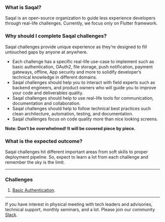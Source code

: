 ### What is Saqal?
Saqal is an open-source organization to guide less experience developers through real-life challenges. Currently, we focus only on Flutter framework.

### Why should I complete Saqal challenges?
Saqal challenges provide unique experience as they’re designed to fill untouched gaps by anyone at anywhere.

- Each challenge has a specific real-life use-case to implement such as basic authentication, OAuth2, file storage, push notification, payment gateways, offline, App security and more to solidify developer’s technical knowledge in different domains.
- Saqal challenges should help you to interact with field experts such as backend engineers, and product owners who will guide you to improve your code and deliverables quality.
- Saqal challenges should help to use real-life tools for communication, documentation and collaboration.
- Saqal challenges should help to follow technical best practices such clean architecture, automation, testing, and documentation.
- Saqal challenges focus on code quality more than nice looking screens.

**Note: Don’t be overwhelmed! It will be covered piece by piece.**

### What is the expected outcome?
Saqal challenges hit different important areas from soft skills to proper deployment pipeline. So, expect to learn a lot from each challenge and remember the sky is the limit.

---
### Challenges
1. [Basic Authentication](https://github.com/bepitome/flutter-basic-authentication-challenge).

---
If you have interest in physical meeting with tech leaders and advisories, technical support, monthly seminars, and a lot. Please join our community [Slack](https://join.slack.com/t/saqal/shared_invite/zt-1fe5j5iyu-f0vjIGtTKMnY0WRcYBKllg).
